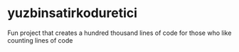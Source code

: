 # yuzbinsatirkoduretici
Fun project that creates a hundred thousand lines of code for those who like counting lines of code
